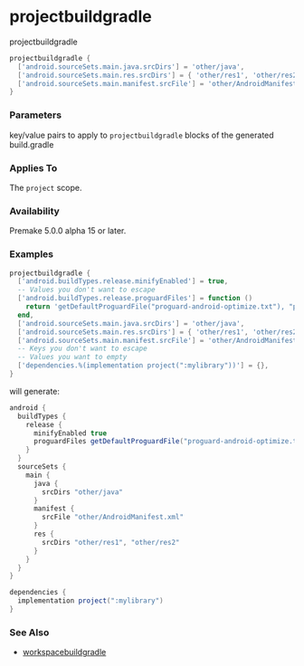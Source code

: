 
# projectbuildgradle #

projectbuildgradle

```Lua
projectbuildgradle {
  ['android.sourceSets.main.java.srcDirs'] = 'other/java',
  ['android.sourceSets.main.res.srcDirs'] = { 'other/res1', 'other/res2' },
  ['android.sourceSets.main.manifest.srcFile'] = 'other/AndroidManifest.xml',
}
```

### Parameters ###

key/value pairs to apply to `projectbuildgradle` blocks of the generated build.gradle

### Applies To ###

The `project` scope.

### Availability ###

Premake 5.0.0 alpha 15 or later.

### Examples ###

```Lua
projectbuildgradle {
  ['android.buildTypes.release.minifyEnabled'] = true,
  -- Values you don't want to escape
  ['android.buildTypes.release.proguardFiles'] = function ()
    return 'getDefaultProguardFile("proguard-android-optimize.txt"), "proguard-rules.pro"'
  end,
  ['android.sourceSets.main.java.srcDirs'] = 'other/java',
  ['android.sourceSets.main.res.srcDirs'] = { 'other/res1', 'other/res2' },
  ['android.sourceSets.main.manifest.srcFile'] = 'other/AndroidManifest.xml',
  -- Keys you don't want to escape
  -- Values you want to empty
  ['dependencies.%(implementation project(":mylibrary"))'] = {},
}
```

will generate:

```groovy
android {
  buildTypes {
    release {
      minifyEnabled true
      proguardFiles getDefaultProguardFile("proguard-android-optimize.txt"), "proguard-rules.pro"
    }
  }
  sourceSets {
    main {
      java {
        srcDirs "other/java"
      }
      manifest {
        srcFile "other/AndroidManifest.xml"
      }
      res {
        srcDirs "other/res1", "other/res2"
      }
    }
  }
}

dependencies {
  implementation project(":mylibrary")
}
```

### See Also ###

* [workspacebuildgradle](workspacebuildgradle.md)
